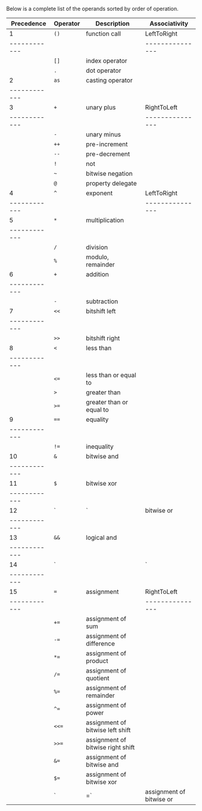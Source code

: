 Below is a complete list of the operands sorted by order of operation. 

| Precedence | Operator | Description                      | Associativity |
|------------|----------|----------------------------------|---------------|
|     1      | `()`       | function call                    |  LeftToRight  |
|------------|          |                                  |---------------|
|            | `[]`       | index operator                   |               |
|            | `.`        | dot operator                     |               |
|     2      | `as`       | casting operator                 |               |
|------------|          |                                  |               |
|     3      | `+`        | unary plus                       |  RightToLeft  |
|------------|          |                                  |---------------|
|            | `-`        | unary minus                      |               |
|            | `++`       | pre-increment                    |               |
|            | `--`       | pre-decrement                    |               |
|            | `!`        | not                              |               |
|            | `~`        | bitwise negation                 |               |
|            | `@`        | property delegate                |               |
|     4      | `^`        | exponent                         |  LeftToRight  |
|------------|          |                                  |---------------|
|     5      |  `*`       | multiplication                   |               |
|------------|          |                                  |               |
|            | `/`        | division                         |               |
|            | `%`        | modulo, remainder                |               |
|     6      | `+`        | addition                         |               |
|------------|          |                                  |               |
|            | `-`        | subtraction                      |               |
|     7      | `<<`       | bitshift left                    |               |
|------------|          |                                  |               |
|            | `>>`       | bitshift right                   |               |
|     8      | `<`        | less than                        |               |
|------------|          |                                  |               |
|            | `<=`       | less than or equal to            |               |
|            | `>`        | greater than                     |               |
|            | `>=`       | greater than or equal to         |               |
|     9      | `==`       | equality                         |               |
|------------|          |                                  |               |
|            | `!=`       | inequality                       |               |
|    10      | `&`        | bitwise and                      |               |
|------------|          |                                  |               |
|    11      | `$`        | bitwise xor                      |               |
|------------|          |                                  |               |
|    12      | `|`   | bitwise or                       |               |
|------------|          |                                  |               |
|    13      | `&&`       | logical and                      |               |
|------------|          |                                  |               |
|    14      | `||`   | logical or                       |               |
|------------|          |                                  |               |
|    15      | `=`        | assignment                       | RightToLeft   |
|------------|          |                                  |---------------|
|            | `+=`       | assignment of sum                |               |
|            | `-=`       | assignment of difference         |               |
|            | `*=`       | assignment of product            |               |
|            | `/=`       | assignment of quotient           |               |
|            | `%=`       | assignment of remainder          |               |
|            | `^=`       | assignment of power              |               |
|            | `<<=`      | assignment of bitwise left shift |               |
|            | `>>=`      | assignment of bitwise right shift|               |
|            | `&=`       | assignment of bitwise and        |               |
|            | `$=`       | assignment of bitwise xor        |               |
|            | `|=`   | assignment of bitwise or         |               |

 

 